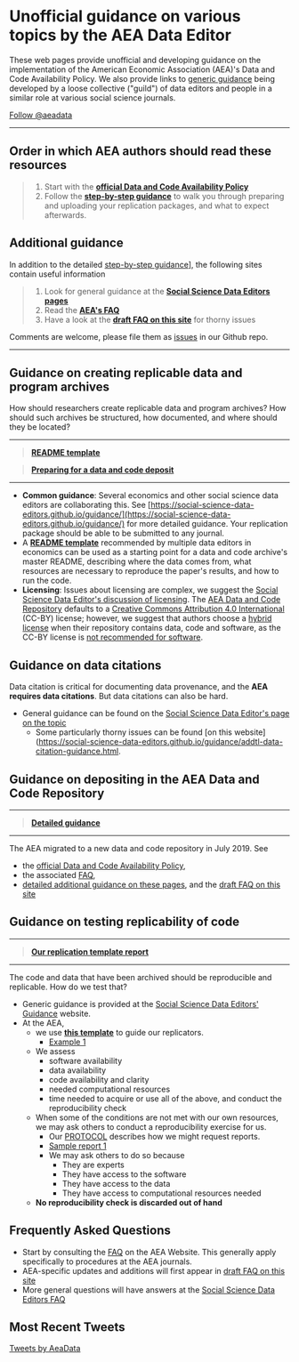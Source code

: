 # Unofficial guidance on various topics by the AEA Data Editor


These  web pages provide unofficial and developing guidance on the implementation of the American Economic Association (AEA)'s Data and Code Availability Policy. We also provide links to [generic guidance](https://social-science-data-editors.github.io/guidance/) being developed by a loose collective ("guild") of data editors and people in a similar role at various social science journals.

<a href="https://twitter.com/aeadata?ref_src=twsrc%5Etfw" class="twitter-follow-button" data-show-count="false">Follow @aeadata</a><script async src="https://platform.twitter.com/widgets.js" charset="utf-8"></script> 

---

## Order in which AEA authors should read these resources

> 1. Start with the **[official Data and Code Availability Policy](https://www.aeaweb.org/journals/policies/data-code)**
> 2. Follow the **[step-by-step guidance](step-by-step.md)** to walk you through preparing and uploading your replication packages, and what to expect afterwards.

## Additional guidance 

In addition to the detailed [step-by-step guidance](step-by-step.md)], the following sites contain useful information
> 1. Look for general guidance at the **[Social Science Data Editors pages](https://social-science-data-editors.github.io/guidance/)**
> 2. Read the **[AEA's FAQ](https://www.aeaweb.org/journals/policies/data-code/faq)**
> 3. Have a look at the **[draft FAQ on this site](FAQ.md)** for thorny issues

Comments are welcome, please file them  as [issues](https://github.com/AEADataEditor/aea-de-guidance/issues) in our Github repo.

---

## Guidance on creating replicable data and program archives

How should researchers create replicable data and program archives? How should such archives be structured, how documented, and where should they be located?

---

> **[README template](https://social-science-data-editors.github.io/guidance/template-README.html)** 

> **[Preparing for a data and code deposit](preparing-for-data-deposit.md)**
---

- **Common guidance**: Several economics and other social science data editors are collaborating this. See [https://social-science-data-editors.github.io/guidance/](https://social-science-data-editors.github.io/guidance/) for more detailed guidance. Your replication package should be able to be submitted to any journal.
- A **[README template](https://social-science-data-editors.github.io/guidance/template-README.html)** recommended by multiple data editors in economics can be used as a starting point for a data and code archive's master README, describing where the data comes from, what resources are necessary to reproduce the paper's results, and how to run the code.
- **Licensing**: Issues about licensing are complex, we suggest the [Social Science Data Editor's discussion of licensing](https://social-science-data-editors.github.io/guidance/Licensing_guidance.html). The [AEA Data and Code Repository](https://www.openicpsr.org/openicpsr/aea) defaults to a [Creative Commons Attribution 4.0 International](https://creativecommons.org/licenses/by/4.0/) (CC-BY) license; however, we suggest that authors choose a [hybrid license](licenses/LICENSE-template.txt) when their repository contains data, code and software, as the CC-BY license is [not recommended for software](https://creativecommons.org/faq/#Can_I_apply_a_Creative_Commons_license_to_software.3F).

## Guidance on data citations

Data citation is critical for documenting data provenance, and the **AEA requires data citations**. But data citations can also be hard. 

- General guidance can be found on the [Social Science Data Editor's page on the topic](https://social-science-data-editors.github.io/guidance/Data_citation_guidance.html)
  - Some particularly thorny issues can be found [on this website](https://social-science-data-editors.github.io/guidance/addtl-data-citation-guidance.html.

## Guidance on depositing in the AEA Data and Code Repository

---

> **[Detailed guidance](data-deposit-aea.md)**

---

The AEA migrated to a new data and code repository in July 2019. See

- the [official Data and Code Availability Policy](https://www.aeaweb.org/journals/policies/data-code), 
- the associated [FAQ](https://www.aeaweb.org/journals/policies/data-code/faq),  
- [detailed additional guidance on these pages](data-deposit-aea.md), and the [draft FAQ on this site](FAQ.md)

## Guidance on testing replicability of code

---

> **[Our replication template report](https://github.com/AEADataEditor/replication-template/blob/master/REPLICATION.md)**

--- 

The code and data that have been archived should be reproducible and replicable. How do we test that?

- Generic guidance is provided at the [Social Science Data Editors' Guidance](https://social-science-data-editors.github.io/guidance/) website. 
- At the AEA,
  - we use **[this template](https://github.com/AEADataEditor/replication-template/blob/master/REPLICATION.md)** to guide our replicators. 
    - [Example 1](sample-report.md)
  - We assess 
    - software availability
    - data availability
    - code availability and clarity
    - needed computational resources
    - time needed to acquire or use all of the above, and conduct the reproducibility check
  - When some of the conditions are not met with our own resources, we may ask others to conduct a reproducibility exercise for us. 
    - Our [PROTOCOL](https://www.aeaweb.org/journals/data/policy-third-party) describes how we might request reports.
    - [Sample report 1](sample-report-3rd-1.md)
    - We may ask others to do so because
      - They are experts
      - They have access to the software
      - They have access to the data
      - They have access to computational resources needed
  - **No reproducibility check is discarded out of hand**


## Frequently Asked Questions

- Start by consulting the [FAQ](https://www.aeaweb.org/journals/policies/data-code/faq) on the AEA Website. This generally apply specifically to procedures at the AEA journals.
- AEA-specific updates and additions will first appear in [draft FAQ on this site](FAQ.md)
- More general questions will have answers at the  [Social Science Data Editors FAQ](https://social-science-data-editors.github.io/guidance/FAQ.html)



## Most Recent Tweets

<a class="twitter-timeline" href="https://twitter.com/AeaData?ref_src=twsrc%5Etfw">Tweets by AeaData</a> <script async src="https://platform.twitter.com/widgets.js" charset="utf-8"></script>

